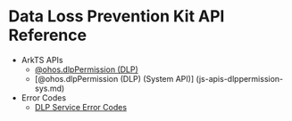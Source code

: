 # Data Loss Prevention Kit API Reference

- ArkTS APIs
  - [@ohos.dlpPermission (DLP)](js-apis-dlppermission.md)
  - [@ohos.dlpPermission (DLP) (System API)] (js-apis-dlppermission-sys.md)
- Error Codes
  - [DLP Service Error Codes](errorcode-dlp.md)

